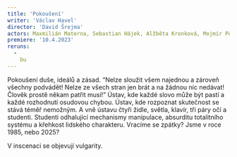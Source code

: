 ```yaml
---
title: 'Pokoušení'
writer: 'Václav Havel'
director: 'David Šrejma'
actors: Maxmilián Materna, Sebastian Hájek, Alžběta Kronková, Mojmír Pěnička, Mia Homečková, Natálie Kalista, Rozálie Košařová, Natálie Vávrová, Vojtěch Šimek, Johana Suchá'
premiere: '10.4.2023'
reruns:
  -  
    bu
---
```

Pokoušení duše, ideálů a zásad. 
“Nelze sloužit všem najednou a zároveň všechny podvádět! Nelze ze všech stran jen brát a na žádnou nic nedávat! Člověk prostě někam patřit musí!”
Ústav, kde každé slovo může být pastí a každé rozhodnutí osudovou chybou. Ústav, kde rozpoznat skutečnost se stává téměř nemožným. A vně ústavu čtyři židle, světla, klavír, tři páry očí a studenti. Studenti odhalující mechanismy manipulace, absurditu totalitního systému a křehkost lidského charakteru. Vracíme se zpátky? Jsme v roce 1985, nebo 2025? 

V inscenaci se objevují vulgarity.
